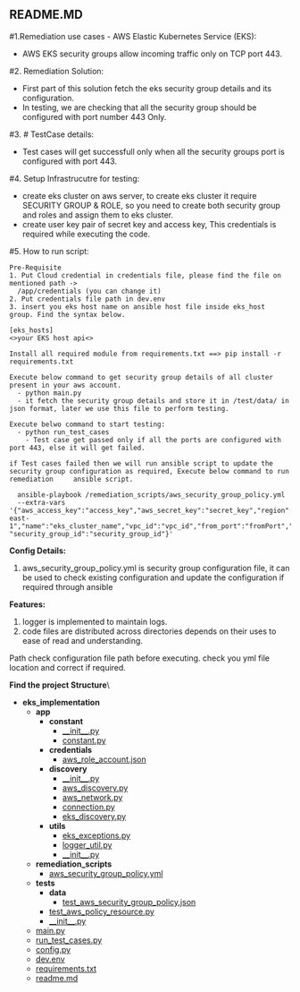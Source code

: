 ## README.MD

#1.Remediation use cases - AWS Elastic Kubernetes Service (EKS):
  - AWS EKS security groups allow incoming traffic only on TCP port 443.

#2. Remediation Solution:
  - First part of this solution fetch the eks security group details and its configuration.
  - In testing, we are checking that all the security group should be configured with port number 443 Only.

#3. # TestCase details:
  - Test cases will get successfull only when all the security groups port is configured with port 443.

#4. Setup Infrastrucutre for testing:
  - create eks cluster on aws server, to create eks cluster it require SECURITY GROUP & ROLE, so you need to create both security group and roles and         assign them to eks cluster. 
  - create user key pair of secret key and access key, This credentials is required while executing the code.

#5. How to run script:
    
    Pre-Requisite
    1. Put Cloud credential in credentials file, please find the file on mentioned path ->
      /app/credentials (you can change it)
    2. Put credentials file path in dev.env
    3. insert you eks host name on ansible host file inside eks_host group. Find the syntax below.

    [eks_hosts]
    <>your EKS host api<>
    
    Install all required module from requirements.txt ==> pip install -r requirements.txt
    
    Execute below command to get security group details of all cluster present in your aws account.
      - python main.py
      - it fetch the security group details and store it in /test/data/ in json format, later we use this file to perform testing.
      
    Execute belwo command to start testing:
      - python run_test_cases
        - Test case get passed only if all the ports are configured with port 443, else it will get failed.
        
    if Test cases failed then we will run ansible script to update the security group configuration as required, Execute below command to run remediation     ansible script.
      
      ansible-playbook /remediation_scripts/aws_security_group_policy.yml 
      --extra-vars '{"aws_access_key":"access_key","aws_secret_key":"secret_key","region":"us-east-     1","name":"eks_cluster_name","vpc_id":"vpc_id","from_port":"fromPort","to_port":"toPort", "security_group_id":"security_group_id"}'



**Config Details:**
1. aws_security_group_policy.yml is security group configuration file, it can be used to check existing configuration and update the configuration if required through ansible


**Features:**
1. logger is implemented to maintain logs.
2. code files are distributed across directories depends on their uses to ease of read and understanding.




Path check configuration file path before executing. check you yml file location and correct if required.

**Find the project Structure**\
- __eks\_implementation__
   - __app__
     - __constant__
       - [\_\_init\_\_.py](app/constant/__init__.py)
       - [constant.py](app/constant/constant.py)
     - __credentials__
       - [aws\_role\_account.json](app/credentials/aws_role_account.json)
     - __discovery__
       - [\_\_init\_\_.py](app/discovery/__init__.py)
       - [aws\_discovery.py](app/discovery/aws_discovery.py)
       - [aws\_network.py](app/discovery/aws_network.py)
       - [connection.py](app/discovery/connection.py)
       - [eks_discovery.py](app/discovery/eks_discovery.py)
     - __utils__
       - [eks\_exceptions.py](app/utils/eks_exceptions.py)
       - [logger\_util.py](app/utils/logger_util.py)
       - [\_\_init\_\_.py](app/__init__.py)
   - __remediation\_scripts__
     - [aws\_security\_group\_policy.yml](remediation_scripts/aws_security_group_policy.yml)
   - __tests__
     - __data__
       - [test\_aws\_security\_group\_policy.json](tests/data/test_aws_security_group_policy.json)
     - [test\_aws\_policy\_resource.py](tests/test_aws_policy_resource.py)
     - [\_\_init\_\_.py](tests/__init__.py)
   - [main.py](main.py)
   - [run\_test\_cases.py](run_test_cases.py)
   - [config.py](config.py)
   - [dev.env](dev.env)
   - [requirements.txt](requirements.txt)
   - [readme.md](readme.md)

